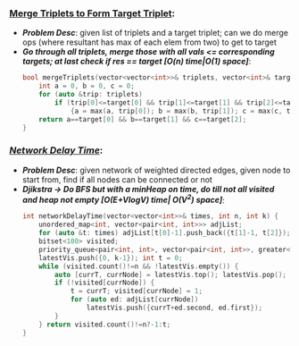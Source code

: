 ### [Merge Triplets to Form Target Triplet](https://leetcode.com/problems/merge-triplets-to-form-target-triplet/):
- ***Problem Desc***: given list of triplets and a target triplet; can we do merge ops (where resultant has max of each elem from two) to get to target
- ***Go through all triplets, merge those with all vals <= corresponding targets; at last check if res == target [O(n) time|O(1) space]***:
  ```cpp
  bool mergeTriplets(vector<vector<int>>& triplets, vector<int>& target) {
      int a = 0, b = 0, c = 0;
      for (auto &trip: triplets)
          if (trip[0]<=target[0] && trip[1]<=target[1] && trip[2]<=target[2])
              {a = max(a, trip[0]); b = max(b, trip[1]); c = max(c, trip[2]);}
      return a==target[0] && b==target[1] && c==target[2];
  }
  ```

### ***[Network Delay Time](https://leetcode.com/problems/network-delay-time/)***:
- ***Problem Desc***: given network of weighted directed edges, given node to start from, find if all nodes can be connected or not
- ***Djikstra -> Do BFS but with a minHeap on time, do till not all visited and heap not empty [O(E+VlogV) time| O(V<sup>2</sup>) space]***:
  ```cpp
  int networkDelayTime(vector<vector<int>>& times, int n, int k) {
      unordered_map<int, vector<pair<int, int>>> adjList;
      for (auto &t: times) adjList[t[0]-1].push_back({t[1]-1, t[2]});
      bitset<100> visited;
      priority_queue<pair<int, int>, vector<pair<int, int>>, greater<pair<int, int>>> latestVis;
      latestVis.push({0, k-1}); int t = 0;
      while (visited.count()!=n && !latestVis.empty()) {
          auto [currT, currNode] = latestVis.top(); latestVis.pop();
          if (!visited[currNode]) {
              t = currT; visited[currNode] = 1;
              for (auto ed: adjList[currNode])
                  latestVis.push({currT+ed.second, ed.first});
          }
      } return visited.count()!=n?-1:t;
  }
  ```
